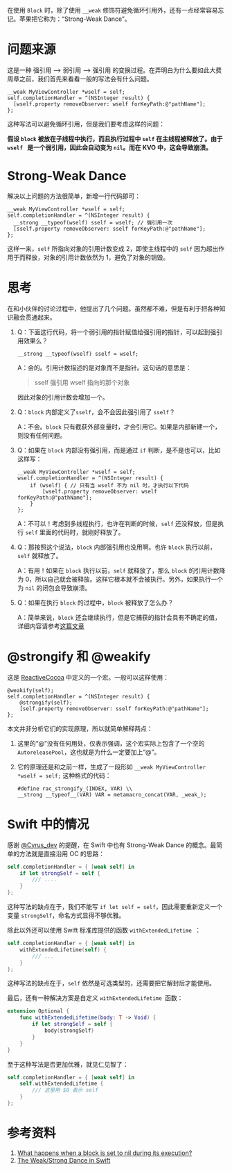 在使用 `Block` 时，除了使用 `__weak` 修饰符避免循环引用外，还有一点经常容易忘记。苹果把它称为：“Strong-Weak Dance”。

# 问题来源

这是一种 强引用 --> 弱引用 --> 强引用 的变换过程。在弄明白为什么要如此大费周章之前，我们首先来看看一般的写法会有什么问题。

```objc
__weak MyViewController *wself = self;
self.completionHandler = ^(NSInteger result) {
  [wself.property removeObserver: wself forKeyPath:@"pathName"];
};
```

这种写法可以避免循环引用，但是我们要考虑这样的问题：

**假设 `block` 被放在子线程中执行，而且执行过程中 `self` 在主线程被释放了。由于 `wself ` 是一个弱引用，因此会自动变为 `nil`。而在 KVO 中，这会导致崩溃。**

# Strong-Weak Dance

解决以上问题的方法很简单，新增一行代码即可：

```objc
__weak MyViewController *wself = self;
self.completionHandler = ^(NSInteger result) {
  __strong __typeof(wself) sself = wself; // 强引用一次
  [sself.property removeObserver: sself forKeyPath:@"pathName"];
};
```

这样一来，`self` 所指向对象的引用计数变成 2，即使主线程中的 `self` 因为超出作用于而释放，对象的引用计数依然为 1，避免了对象的销毁。

# 思考

在和小伙伴的讨论过程中，他提出了几个问题。虽然都不难，但是有利于把各种知识融会贯通起来。

1. Q：下面这行代码，将一个弱引用的指针赋值给强引用的指针，可以起到强引用效果么？

	```objc
	__strong __typeof(wself) sself = wself;
	```
	
	A：会的。引用计数描述的是对象而不是指针。这句话的意思是：

	> sself 强引用 wself 指向的那个对象

	因此对象的引用计数会增加一个。

2. Q：`block` 内部定义了`sself`，会不会因此强引用了 `sself`？

	A：不会。`block` 只有截获外部变量时，才会引用它。如果是内部新建一个，则没有任何问题。

3. Q：如果在 `block` 内部没有强引用，而是通过 `if` 判断，是不是也可以，比如这样写：

	```objc
	__weak MyViewController *wself = self;
	wself.completionHandler = ^(NSInteger result) {
		if (wself) { // 只有当 wself 不为 nil 时，才执行以下代码
			[wself.property removeObserver: wself forKeyPath:@"pathName"];
		}
	};
	```
	
	A：不可以！考虑到多线程执行，也许在判断的时候，`self` 还没释放，但是执行 `self` 里面的代码时，就刚好释放了。

4. Q：那按照这个说法，`block` 内部强引用也没用啊。也许 `block` 执行以前，`self` 就释放了。

	A：有用！如果在 `block` 执行以前，`self` 就释放了，那么 `block` 的引用计数降为 0，所以自己就会被释放。这样它根本就不会被执行。另外，如果执行一个为 `nil` 的闭包会导致崩溃。

5. Q：如果在执行 `block` 的过程中，`block` 被释放了怎么办？

	A：简单来说，`block` 还会继续执行，但是它捕获的指针会具有不确定的值，详细内容请参考[这篇文章](http://stackoverflow.com/questions/12272783/what-happens-when-a-block-is-set-to-nil-during-its-execution)


# @strongify 和 @weakify

这是 [ReactiveCocoa](https://github.com/ReactiveCocoa/ReactiveCocoa) 中定义的一个宏。一般可以这样使用：

```objc
@weakify(self);
self.completionHandler = ^(NSInteger result) {
	@strongify(self);
	[self.property removeObserver: sself forKeyPath:@"pathName"];
};
```

本文并非分析它们的实现原理，所以就简单解释两点：

1. 这里的“@”没有任何用处，仅表示强调，这个宏实际上包含了一个空的 `AutoreleasePool`，这也就是为什么一定要加上“@”。

2. 它的原理还是和之前一样，生成了一段形如 `__weak MyViewController *wself = self;` 这种格式的代码：

	```objc
	#define rac_strongify_(INDEX, VAR) \\
    __strong __typeof__(VAR) VAR = metamacro_concat(VAR, _weak_);
	```

# Swift 中的情况

感谢 [@Cyrus_dev](http://www.jianshu.com/users/18729f511551/latest_articles) 的提醒，在 Swift 中也有 Strong-Weak Dance 的概念。最简单的方法就是直接沿用 OC 的思路：


```swift
self.completionHandler = { [weak self] in
	if let strongSelf = self {
		/// ....
	}
};
```

这种写法的缺点在于，我们不能写 `if let self = self`，因此需要重新定义一个变量 `strongSelf`，命名方式显得不够优雅。

除此以外还可以使用 Swift 标准库提供的函数 `withExtendedLifetime `：

```swift
self.completionHandler = { [weak self] in
	withExtendedLifetime(self) {
		/// ...
	}
};
```

这种写法的缺点在于，`self` 依然是可选类型的，还需要把它解封后才能使用。

最后，还有一种解决方案是自定义 `withExtendedLifetime `函数：

```swift
extension Optional {
	func withExtendedLifetime(body: T -> Void) {
		if let strongSelf = self {
			body(strongSelf)
		}
	}
}
```

至于这种写法是否更加优雅，就见仁见智了：

```swift
self.completionHandler = { [weak self] in
	self.withExtendedLifetime {
		/// 这里用 $0 表示 self
	}
};
```

# 参考资料

1. [What happens when a block is set to nil during its execution?](http://stackoverflow.com/questions/12272783/what-happens-when-a-block-is-set-to-nil-during-its-execution)
2. [The Weak/Strong Dance in Swift](http://kelan.io/2015/the-weak-strong-dance-in-swift/)